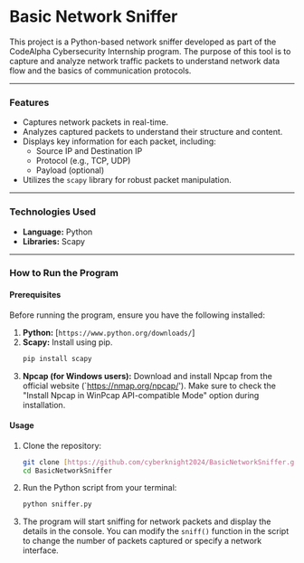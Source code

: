 # Basic Network Sniffer

This project is a Python-based network sniffer developed as part of the CodeAlpha Cybersecurity Internship program. The purpose of this tool is to capture and analyze network traffic packets to understand network data flow and the basics of communication protocols.

---

### Features

- Captures network packets in real-time.
- Analyzes captured packets to understand their structure and content.
- Displays key information for each packet, including:
    - Source IP and Destination IP
    - Protocol (e.g., TCP, UDP)
    - Payload (optional)
- Utilizes the `scapy` library for robust packet manipulation.

---

### Technologies Used

- **Language:** Python
- **Libraries:** Scapy

---

### How to Run the Program

#### Prerequisites

Before running the program, ensure you have the following installed:

1.  **Python:** [`https://www.python.org/downloads/`]
2.  **Scapy:** Install using pip.
    ```bash
    pip install scapy
    ```
3.  **Npcap (for Windows users):** Download and install Npcap from the official website (`https://nmap.org/npcap/'). Make sure to check the "Install Npcap in WinPcap API-compatible Mode" option during installation.

#### Usage

1.  Clone the repository:
    ```bash
    git clone [https://github.com/cyberknight2024/BasicNetworkSniffer.git](https://github.com/cyberknight2024/BasicNetworkSniffer.git)
    cd BasicNetworkSniffer
    ```
2.  Run the Python script from your terminal:
    ```bash
    python sniffer.py
    ```
3.  The program will start sniffing for network packets and display the details in the console. You can modify the `sniff()` function in the script to change the number of packets captured or specify a network interface.
